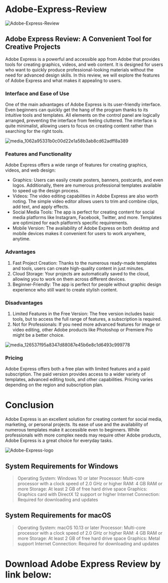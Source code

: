 # Adobe-Express-Review
![Adobe-Express-Review](https://github.com/user-attachments/assets/f592157d-e44f-47eb-b122-bc20e601f595)
## Adobe Express Review: A Convenient Tool for Creative Projects
Adobe Express is a powerful and accessible app from Adobe that provides tools for creating graphics, videos, and web content. It is designed for users who want to quickly produce professional-looking materials without the need for advanced design skills. In this review, we will explore the features of Adobe Express and what makes it appealing to users.

### Interface and Ease of Use
One of the main advantages of Adobe Express is its user-friendly interface. Even beginners can quickly get the hang of the program thanks to its intuitive tools and templates. All elements on the control panel are logically arranged, preventing the interface from feeling cluttered. The interface is quite minimalist, allowing users to focus on creating content rather than searching for the right tools.

![media_1062a95331b0c00d22e1a58b3ab8cd62adff8a389](https://github.com/user-attachments/assets/a4906b5d-7d28-43af-9442-319204a1b7e7)

### Features and Functionality

Adobe Express offers a wide range of features for creating graphics, videos, and web design:
* Graphics: Users can easily create posters, banners, postcards, and even logos. Additionally, there are numerous professional templates available to speed up the design process.
* Videos: The video editing capabilities in Adobe Express are also worth noting. The simple video editor allows users to trim and combine clips, add text, and apply effects.
* Social Media Tools: The app is perfect for creating content for social media platforms like Instagram, Facebook, Twitter, and more. Templates are optimized for each platform’s specific requirements.
* Mobile Version: The availability of Adobe Express on both desktop and mobile devices makes it convenient for users to work anywhere, anytime.

### Advantages
1. Fast Project Creation: Thanks to the numerous ready-made templates and tools, users can create high-quality content in just minutes.
2. Cloud Storage: Your projects are automatically saved to the cloud, allowing you to work on them across different devices.
3. Beginner-Friendly: The app is perfect for people without graphic design experience who still want to create stylish content.

### Disadvantages
1. Limited Features in the Free Version: The free version includes basic tools, but to access the full range of features, a subscription is required.
2. Not for Professionals: If you need more advanced features for image or video editing, other Adobe products like Photoshop or Premiere Pro might be a better choice.

![media_126537f95a8347d88087e45b6e8c1d6493c999778](https://github.com/user-attachments/assets/0530ad6c-7416-4870-b28b-42c016801feb)

### Pricing
Adobe Express offers both a free plan with limited features and a paid subscription. The paid version provides access to a wider variety of templates, advanced editing tools, and other capabilities. Pricing varies depending on the region and subscription plan.

# Conclusion
Adobe Express is an excellent solution for creating content for social media, marketing, or personal projects. Its ease of use and the availability of numerous templates make it accessible even to beginners. While professionals with more complex needs may require other Adobe products, Adobe Express is a great choice for everyday tasks.

![Adobe-Express-logo](https://github.com/user-attachments/assets/b95bcbad-a72b-4d2f-a551-618d65adba95)

## System Requirements for Windows
> Operating System: Windows 10 or later
> Processor: Multi-core processor with a clock speed of 2.0 GHz or higher
> RAM: 4 GB RAM or more
> Storage: At least 2 GB of free hard drive space
> Graphics: Graphics card with DirectX 12 support or higher
> Internet Connection: Required for downloading and updates

## System Requirements for macOS
> Operating System: macOS 10.13 or later
> Processor: Multi-core processor with a clock speed of 2.0 GHz or higher
> RAM: 4 GB RAM or more
> Storage: At least 2 GB of free hard drive space
> Graphics: Metal support
> Internet Connection: Required for downloading and updates

# Download Adobe Express Review by link below:
